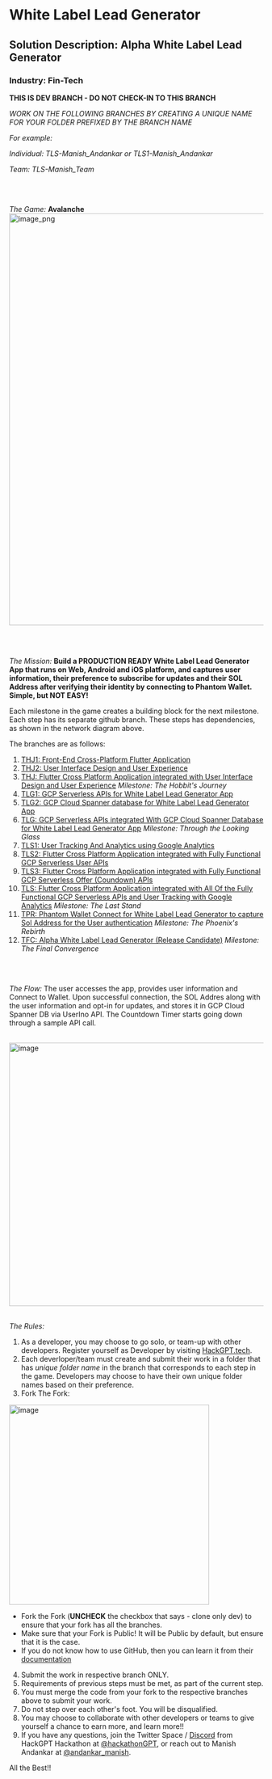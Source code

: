 # White Label Lead Generator
## Solution Description: Alpha White Label Lead Generator
### Industry: Fin-Tech

**THIS IS DEV BRANCH - DO NOT CHECK-IN TO THIS BRANCH**

*WORK ON THE FOLLOWING BRANCHES BY CREATING A UNIQUE NAME FOR YOUR FOLDER PREFIXED BY THE BRANCH NAME*

*For example:*

*Individual: TLS-Manish_Andankar or TLS1-Manish_Andankar*

*Team: TLS-Manish_Team*

<br/>
<br/>

*The Game:* **Avalanche**
<br/>
<img width="815" alt="image_png" src="https://github.com/manish-andankar/Alpha-White-Label-Lead-Generator/assets/128000185/83aa139b-89a3-4cf0-b032-efe604441fa8">


<br/>
<br/>

*The Mission:* **Build a PRODUCTION READY White Label Lead Generator App that runs on Web, Android and iOS platform, and captures user information, their preference to subscribe for updates and their SOL Address after verifying their identity by connecting to Phantom Wallet. Simple, but NOT EASY!**

Each milestone in the game creates a building block for the next milestone.
Each step has its separate github branch. These steps has dependencies, as shown in the network diagram above.

The branches are as follows:
1. [THJ1: Front-End Cross-Platform Flutter Application](https://github.com/manish-andankar/Alpha-White-Label-Lead-Generator/blob/THJ1/README.md)
2. [THJ2: User Interface Design and User Experience](https://github.com/manish-andankar/Alpha-White-Label-Lead-Generator/blob/THJ2/README.md)
3. [THJ: Flutter Cross Platform Application integrated with User Interface Design and User Experience](https://github.com/manish-andankar/Alpha-White-Label-Lead-Generator/blob/THJ/README.md) *Milestone: The Hobbit's Journey*
4. [TLG1: GCP Serverless APIs for White Label Lead Generator App](https://github.com/manish-andankar/Alpha-White-Label-Lead-Generator/blob/TLG1/README.md)
5. [TLG2: GCP Cloud Spanner database for White Label Lead Generator App](https://github.com/manish-andankar/Alpha-White-Label-Lead-Generator/blob/TLG2/README.md)
6. [TLG: GCP Serverless APIs integrated With GCP Cloud Spanner Database for White Label Lead Generator App](https://github.com/manish-andankar/Alpha-White-Label-Lead-Generator/blob/TLG/README.md) *Milestone: Through the Looking Glass*
7. [TLS1: User Tracking And Analytics using Google Analytics](https://github.com/manish-andankar/Alpha-White-Label-Lead-Generator/blob/TLS1/README.md)
8. [TLS2: Flutter Cross Platform Application integrated with Fully Functional GCP Serverless User APIs](https://github.com/manish-andankar/Alpha-White-Label-Lead-Generator/blob/TLS2/README.md)
9. [TLS3: Flutter Cross Platform Application integrated with Fully Functional GCP Serverless Offer (Coundown) APIs](https://github.com/manish-andankar/Alpha-White-Label-Lead-Generator/blob/TLS3/README.md)
10. [TLS: Flutter Cross Platform Application integrated with All Of the Fully Functional GCP Serverless APIs and User Tracking with Google Analytics](https://github.com/manish-andankar/Alpha-White-Label-Lead-Generator/blob/TLS/README.md) *Milestone: The Last Stand*
11. [TPR: Phantom Wallet Connect for White Label Lead Generator to capture Sol Address for the User authentication](https://github.com/manish-andankar/Alpha-White-Label-Lead-Generator/blob/TPR/README.md) *Milestone: The Phoenix's Rebirth*
12. [TFC: Alpha White Label Lead Generator (Release Candidate)](https://github.com/manish-andankar/Alpha-White-Label-Lead-Generator/blob/TFC/README.md) *Milestone: The Final Convergence*


<br/>
<br/>

*The Flow:*
The user accesses the app, provides user information and Connect to Wallet. Upon successful connection, the SOL Addres along with the user information and opt-in for updates, and stores it in GCP Cloud Spanner DB via UserIno API. The Countdown Timer starts going down through a sample API call.

<br/>
<img width="521" alt="image" src="https://github.com/manish-andankar/Alpha-White-Label-Lead-Generator/assets/128000185/d1078d5a-dce5-43d2-bcb3-192434b0d8eb">


<br/>
<br/>

*The Rules:*
  1. As a developer, you may choose to go solo, or team-up with other developers. Register yourself as Developer by visiting [HackGPT.tech](https://www.hackgpt.tech/).
  2. Each deverloper/team must create and submit their work in a folder that has *unique folder name* in the branch that corresponds to each step in the game. Developers may choose to have their own unique folder names based on their preference.
  3. Fork The Fork: 

   <img width="396" alt="image" src="https://github.com/manish-andankar/Alpha-White-Label-Lead-Generator/assets/128000185/e244b145-0eb1-4a32-b162-e20e3f30cb8e">
  
  - Fork the Fork (**UNCHECK** the checkbox that says - clone only dev) to ensure that your fork has all the branches.
  - Make sure that your Fork is Public! It will be Public by default, but ensure that it is the case.
  - If you do not know how to use GitHub, then you can learn it from their [documentation](https://docs.github.com/en)
  
  4. Submit the work in respective branch ONLY.
  5. Requirements of previous steps must be met, as part of the current step.
  6. You must merge the code from your fork to the respective branches above to submit your work.
  7. Do not step over each other's foot. You will be disqualified.
  8. You may choose to collaborate with other developers or teams to give yourself a chance to earn more, and learn more!!
  9. If you have any questions, join the Twitter Space / [Discord](discord.gg/RhUbmVzP) from HackGPT Hackathon at [@hackathonGPT](https://twitter.com/hackathonGPT), or reach out to Manish Andankar at [@andankar_manish](https://twitter.com/andankar_manish).

All the Best!!
